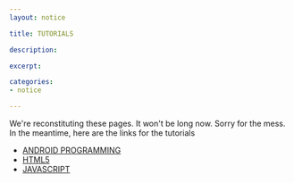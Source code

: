 ```yaml
---
layout: notice

title: TUTORIALS

description: 

excerpt: 

categories:
- notice

---
```


We're reconstituting these pages. It won't be long now. Sorry for the mess. In the meantime, here are the links for the tutorials

* [ANDROID PROGRAMMING](/android-programming-tutorial)
* [HTML5](#)
* [JAVASCRIPT](#)

